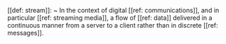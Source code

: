 [[def: stream]]:
~ In the context of digital [[ref: communications]], and in particular [[ref: streaming media]], a flow of [[ref: data]] delivered in a continuous manner from a server to a client rather than in discrete [[ref: messages]].


